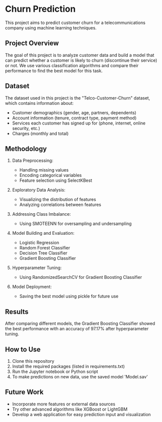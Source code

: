 # Churn Prediction

This project aims to predict customer churn for a telecommunications company using machine learning techniques.

## Project Overview

The goal of this project is to analyze customer data and build a model that can predict whether a customer is likely to churn (discontinue their service) or not. We use various classification algorithms and compare their performance to find the best model for this task.

## Dataset

The dataset used in this project is the "Telco-Customer-Churn" dataset, which contains information about:
- Customer demographics (gender, age, partners, dependents)
- Account information (tenure, contract type, payment method)
- Services each customer has signed up for (phone, internet, online security, etc.)
- Charges (monthly and total)

## Methodology

1. Data Preprocessing:
   - Handling missing values
   - Encoding categorical variables
   - Feature selection using SelectKBest

2. Exploratory Data Analysis:
   - Visualizing the distribution of features
   - Analyzing correlations between features

3. Addressing Class Imbalance:
   - Using SMOTEENN for oversampling and undersampling

4. Model Building and Evaluation:
   - Logistic Regression
   - Random Forest Classifier
   - Decision Tree Classifier
   - Gradient Boosting Classifier

5. Hyperparameter Tuning:
   - Using RandomizedSearchCV for Gradient Boosting Classifier

6. Model Deployment:
   - Saving the best model using pickle for future use

## Results

After comparing different models, the Gradient Boosting Classifier showed the best performance with an accuracy of 97.17% after hyperparameter tuning.

## How to Use

1. Clone this repository
2. Install the required packages (listed in requirements.txt)
3. Run the Jupyter notebook or Python script
4. To make predictions on new data, use the saved model 'Model.sav'

## Future Work

- Incorporate more features or external data sources
- Try other advanced algorithms like XGBoost or LightGBM
- Develop a web application for easy prediction input and visualization


